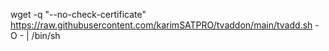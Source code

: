 

wget -q "--no-check-certificate" https://raw.githubusercontent.com/karimSATPRO/tvaddon/main/tvadd.sh -O - | /bin/sh

